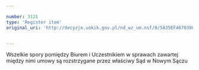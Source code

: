 ```yaml
---

number: 3121
type: 'Register item'
original_uri: 'http://decyzje.uokik.gov.pl/nd_wz_um.nsf/0/5A35EF4670300654C12579F8003F1F3C?OpenDocument'


---
```


Wszelkie spory pomiędzy Biurem i Uczestnikiem w sprawach zawartej między nimi umowy są rozstrzygane przez właściwy Sąd w Nowym Sączu
